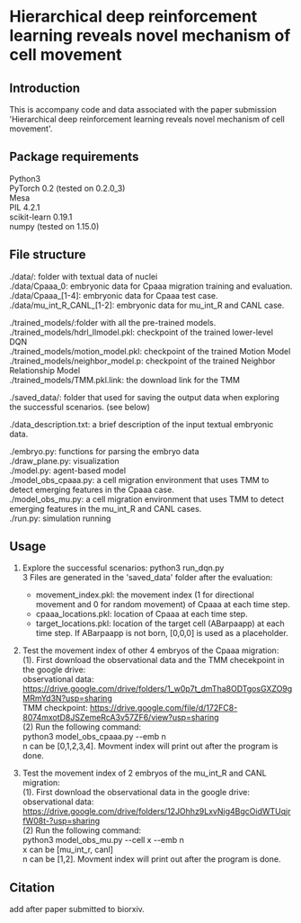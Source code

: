 # Hierarchical deep reinforcement learning reveals novel mechanism of cell movement

## Introduction
This is accompany code and data associated with the paper submission 'Hierarchical deep reinforcement learning reveals novel mechanism of cell movement'.

## Package requirements
  Python3 <br />
  PyTorch 0.2 (tested on 0.2.0_3) <br />
  Mesa <br />
  PIL 4.2.1 <br />
  scikit-learn 0.19.1 <br />
  numpy (tested on 1.15.0) <br />
  
## File structure
  ./data/: folder with textual data of nuclei <br />
  ./data/Cpaaa_0: embryonic data for Cpaaa migration training and evaluation. <br />
  ./data/Cpaaa_[1-4]: embryonic data for Cpaaa test case. <br />
  ./data/mu_int_R_CANL_[1-2]: embryonic data for mu_int_R and CANL case. <br />
  
  ./trained_models/:folder with all the pre-trained models. <br />
  ./trained_models/hdrl_llmodel.pkl: checkpoint of the trained lower-level DQN <br />
  ./trained_models/motion_model.pkl: checkpoint of the trained Motion Model <br />
  ./trained_models/neighbor_model.p: checkpoint of the trained Neighbor Relationship Model <br />
  ./trained_models/TMM.pkl.link: the download link for the TMM <br />
  
  ./saved_data/: folder that used for saving the output data when exploring the successful scenarios. (see below) <br />
  
  ./data_description.txt: a brief description of the input textual embryonic data. <br />
  
  ./embryo.py: functions for parsing the embryo data <br />
  ./draw_plane.py: visualization <br />
  ./model.py: agent-based model <br />
  ./model_obs_cpaaa.py: a cell migration environment that uses TMM to detect emerging features in the Cpaaa case. <br />
  ./model_obs_mu.py: a cell migration environment that uses TMM to detect emerging features in the mu_int_R and CANL cases. <br />
  ./run.py: simulation running <br />

## Usage
1. Explore the successful scenarios: python3 run_dqn.py <br />
   3 Files are generated in the 'saved_data' folder after the evaluation: <br />
     - movement_index.pkl: the movement index (1 for directional movement and 0 for random movement) of Cpaaa at each time step. <br />
     - cpaaa_locations.pkl: location of Cpaaa at each time step. <br />
     - target_locations.pkl: location of the target cell (ABarpaapp) at each time step. If ABarpaapp is not born, [0,0,0] is used as a placeholder. <br />

2. Test the movement index of other 4 embryos of the Cpaaa migration: <br />
  (1). First download the observational data and the TMM checekpoint in the google drive: <br /> observational data: https://drive.google.com/drive/folders/1_w0p7t_dmTha8ODTgosGXZO9gMRmYd3N?usp=sharing  <br />
  TMM checkpoint: https://drive.google.com/file/d/172FC8-8074mxotD8JSZemeRcA3v57ZF6/view?usp=sharing <br />
  (2) Run the following command: <br />
  python3 model_obs_cpaaa.py --emb n <br />
  n can be [0,1,2,3,4]. Movment index will print out after the program is done. <br />

3. Test the movement index of 2 embryos of the mu_int_R and CANL migration: <br />
  (1). First download the observational data  in the google drive: <br /> observational data: https://drive.google.com/drive/folders/12JOhhz9LxvNig4BgcOidWTUqjrfW08t-?usp=sharing <br />
  (2) Run the following command: <br />
  python3 model_obs_mu.py --cell x --emb n <br />
  x can be [mu_int_r, canl] <br />
  n can be [1,2]. Movment index will print out after the program is done. <br />



## Citation
add after paper submitted to biorxiv.

